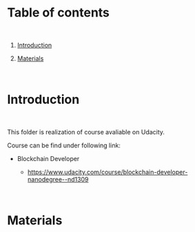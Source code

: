 # Table of contents

<p>&nbsp;</p>

1. [Introduction](#Introduction)

2. [Materials](#Materials)


<p>&nbsp;</p>


# Introduction

<p>&nbsp;</p>

This folder is realization of course avaliable on Udacity.

Course can be find under following link: 

- Blockchain Developer

    - https://www.udacity.com/course/blockchain-developer-nanodegree--nd1309

<p>&nbsp;</p>

# Materials


